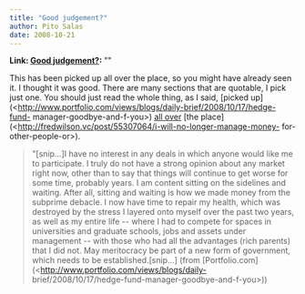```yaml
---
title: "Good judgement?"
author: Pito Salas
date: 2008-10-21
---
```


**Link: [Good judgement?](None):** ""

This has been picked up all over the place, so you might have already seen it.
I thought it was good. There are many sections that are quotable, I pick just
one. You should just read the whole thing, as I said, [picked
up](<http://www.portfolio.com/views/blogs/daily-brief/2008/10/17/hedge-fund-
manager-goodbye-and-f-you>) [all
over](<http://bigpicture.typepad.com/comments/2008/10/andrew-lahde-go.html>)
[the place](<http://fredwilson.vc/post/55307064/i-will-no-longer-manage-money-
for-other-people-or>).

> "[snip…]I have no interest in any deals in which anyone would like me to
> participate. I truly do not have a strong opinion about any market right
> now, other than to say that things will continue to get worse for some time,
> probably years. I am content sitting on the sidelines and waiting. After
> all, sitting and waiting is how we made money from the subprime debacle. I
> now have time to repair my health, which was destroyed by the stress I
> layered onto myself over the past two years, as well as my entire life --
> where I had to compete for spaces in universities and graduate schools, jobs
> and assets under management -- with those who had all the advantages (rich
> parents) that I did not. May meritocracy be part of a new form of
> government, which needs to be established.[snip…] (from
> [Portfolio.com](<http://www.portfolio.com/views/blogs/daily-
> brief/2008/10/17/hedge-fund-manager-goodbye-and-f-you>))


